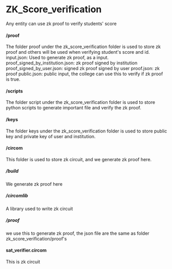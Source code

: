 # ZK_Score_verification
Any entity can use zk proof to verify students' score

#### /proof
The folder proof under the zk_score_verification folder is used to store zk proof and others will be used when verifying student's score and id.
input.json: Used to generate zk proof, as a input.
proof_signed_by_institution.json: zk proof signed by institution
proof_signed_by_user.json: signed zk proof signed by user
proof.json: zk proof
public.json: public input, the college can use this to verify if zk proof is true.
#### /scripts
The folder script under the zk_score_verification folder is used to store python scripts to generate important file and verify the zk proof.
#### /keys
The folder keys under the zk_score_verification folder is used to store public key and private key of user and institution.
#### /circom
This folder is used to store zk circuit, and we generate zk proof here.
##### /build
We generate zk proof here
##### /circomlib
A library used to write zk circuit
##### /proof
we use this to generate zk proof, the json file are the same as folder zk_score_verification/proof's
#### sat_verifier.circom
This is zk circuit